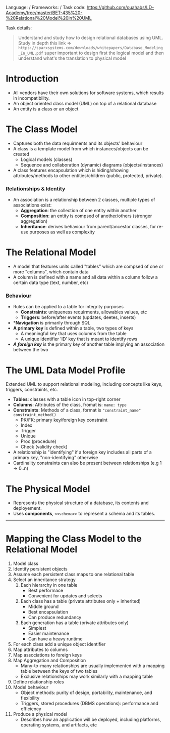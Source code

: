 Language: /
Frameworks: /
Task code: https://github.com/ouahabs/LD-Academy/tree/master/BET-435%20-%20Relational%20Model%20in%20UML

Task details:
> Understand and study how to design relational databases using UML.
> Study in depth this link => `https://sparxsystems.com/downloads/whitepapers/Database_Modeling_In_UML.pdf`
> super important to design first the logical model and then understand what's the translation to physical model

# Introduction
* All vendors have their own solutions for software systems, which results in incompatibility.
* An object oriented class model (UML) on top of a relational database
* An entity is a class or an object

# The Class Model
* Captures both the data requirments and its objects' behaviour
* A class is a template model from which instances/objects can be created
	* Logical models (classes)
	* Sequence and collaboration (dynamic) diagrams (objects/instances)
* A class features encapsulation which is hiding/showing attributes/methods to other entities/children (public, protected, private).
### Relationships & Identity
- An association is a relationship between 2 classes, multiple types of associations exist:
	* **Aggregation**: the collection of one entity within another
	* **Composition**: an entity is compsed of another/others (stronger aggregation)
	* **Inheritance**: derives behaviour from parent/ancestor classes, for re-use purposes as well as complexity

# The Relational Model
* A model that features units called "tables" which are compsed of one or more "columns", which contain data
* A column is defined with a name and all data within a column follow a certain data type (text, number, etc)
### Behaviour
* Rules can be applied to a table for integrity purposes
	* **Constraints**: uniqueness requirments, allowables values, etc
	* **Triggers**: before/after events (updates, deetes, inserts)
* ***Navigation** is primarily through SQL
* **A primary key** is defined within a table, two types of keys
	* A meaningful key that uses columns from the table
	* A unique identifier 'ID' key that is meant to identify rows
* ***A foreign key*** is the primary key of another table implying an association between the two

# The UML Data Model Profile
Extended UML to support relational modeling, including concepts like keys, triggers, constraints, etc.
* **Tables**: classes with a table icon in top-right corner
* **Columns**: Attributes of the class,  fromat is: `name: type`
* **Constraints**: Methods of a class, format is `"constraint_name" constraint_method()`
	* PK/FK: primary key/foreign key constraint
	* Index
	* Trigger
	* Unique
	* Proc (procedure)
	* Check (validity check)
* A relationship is "identifying" if a foreign key includes all parts of a primary key, "non-identifying" otherwise
* Cardinality constraints can also be present between relationships (e.g 1 -> 0..n)

# The Physical Model
* Represents the physical structure of a database, its contents and deployement.
* Uses **components**, `<<schema>>` to represent a schema and its tables.
---
# Mapping the Class Model to the Relational Model
1. Model class
2. Identify persistent objects
3. Assume each persistent class maps to one relational table
4. Select an inheritance strategy
	1. Each hierarchy in one table
		* Best performace
		* Convenient for updates and selects
	2. Each class has a table (private attributes only + inherited)
		* Middle ground
		* Best encapsulation
		* Can produce redundancy
	3. Each generation has a table (private attributes only)
		* Simplest
		* Easier maintenance
		* Can have a heavy runtime
5. For each class add a unique object identifier
6. Map attributes to columns
7. Map associations to foreign keys
8. Map Aggregation and Composition
	* Many-to-many relationships are usually implemented with a mapping table between the keys of two tables
	* Exclusive relationships may work similarly with a mapping table
9. Define relationship roles
10. Model behaviour
	* Object methods: purity of design, portability, maintenance, and flexibility
	* Triggers, stored procedures (DBMS operations): performance and efficiency
11. Produce a physical model
	* Describes how an application will be deployed, including platforms, operating systems, and artifacts, etc
